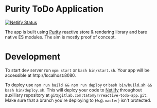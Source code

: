 # Purity ToDo Application

[![Netlify Status](https://api.netlify.com/api/v1/badges/05f29ca9-75bf-4c65-be73-e648421a0ac6/deploy-status)](https://app.netlify.com/sites/reactive-todo-app/deploys)

The app is built using [Purity](https://github.com/tatomyr/purity) reactive store & rendering library
and bare native ES modules.
The aim is mostly proof of concept.

# Development

To start dev server run `npm start` or `bash bin/start.sh`. Your app will be accessible at
http://localhost:8080.

To deploy use `npm run build && npm run deploy` or `bash bin/build.sh && bash bin/deploy.sh`.
This will deploy your code to [Netlify](https://reactive-todo-app.netlify.com/)
throughout auxilliary repository at `git@gitlab.com:tatomyr/reactive-todo-app.git`.
Make sure that a branch you're deploying to (e.g. `master`) isn't protected.
